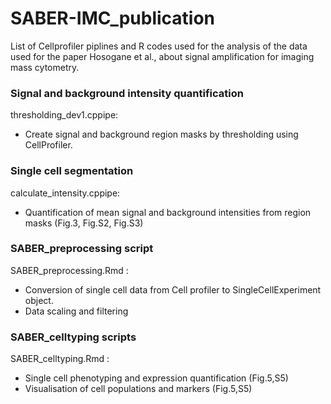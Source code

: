 # SABER-IMC_publication
List of Cellprofiler piplines and R codes used for the analysis of the data used for the paper Hosogane et al., about signal amplification for imaging mass cytometry.

### Signal and background intensity quantification
thresholding_dev1.cppipe:
- Create signal and background region masks by thresholding using CellProfiler.

### Single cell segmentation
calculate_intensity.cppipe:
- Quantification of mean signal and background intensities from region masks (Fig.3, Fig.S2, Fig.S3)


### SABER_preprocessing script
SABER_preprocessing.Rmd :
-  Conversion of single cell data from Cell profiler to SingleCellExperiment object.
-  Data scaling and filtering


### SABER_celltyping scripts
SABER_celltyping.Rmd :
- Single cell phenotyping and expression quantification (Fig.5,S5)
- Visualisation of cell populations and markers (Fig.5,S5)

